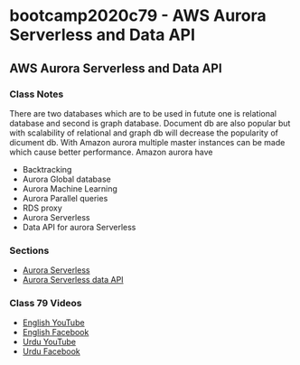 # bootcamp2020c79 - AWS Aurora Serverless and Data API

## AWS Aurora Serverless and Data API

### Class Notes

There are two databases which are to be used in futute one is relational database and second is graph database. Document db are also popular but with scalability of relational and graph db will decrease the popularity of dicument db.
With Amazon aurora multiple master instances can be made which cause better performance. Amazon aurora have

- Backtracking
- Aurora Global database
- Aurora Machine Learning
- Aurora Parallel queries
- RDS proxy
- Aurora Serverless
- Data API for aurora Serverless

### Sections

- [Aurora Serverless](./step38_aurora_serverless)
- [Aurora Serverless data API](./step39_aurora-serverless-data-api)

### Class 79 Videos

- [English YouTube](https://www.youtube.com/watch?v=NC_az7syauM&ab_channel=PanacloudServerlessSaaSTraining)
- [English Facebook](https://www.facebook.com/zeeshanhanif/videos/10226116722369437)
- [Urdu YouTube](https://www.youtube.com/watch?v=OGS5Qr9TmsM)
- [Urdu Facebook](https://www.facebook.com/zeeshanhanif/videos/10226125216901795)
